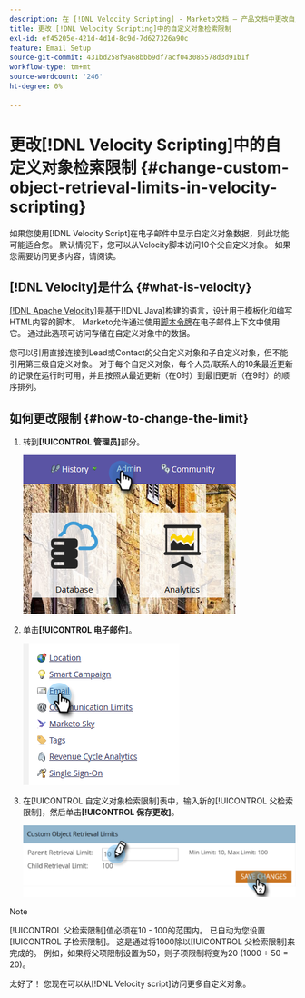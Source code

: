 ```yaml
---
description: 在 [!DNL Velocity Scripting] - Marketo文档 — 产品文档中更改自定义对象检索限制
title: 更改 [!DNL Velocity Scripting]中的自定义对象检索限制
exl-id: ef45205e-421d-4d1d-8c9d-7d627326a90c
feature: Email Setup
source-git-commit: 431bd258f9a68bbb9df7acf043085578d3d91b1f
workflow-type: tm+mt
source-wordcount: '246'
ht-degree: 0%

---
```


# 更改[!DNL Velocity Scripting]中的自定义对象检索限制 {#change-custom-object-retrieval-limits-in-velocity-scripting}

如果您使用[!DNL Velocity Script]在电子邮件中显示自定义对象数据，则此功能可能适合您。 默认情况下，您可以从Velocity脚本访问10个父自定义对象。 如果您需要访问更多内容，请阅读。

## [!DNL Velocity]是什么 {#what-is-velocity}

[[!DNL Apache Velocity]](https://velocity.apache.org/)是基于[!DNL Java]构建的语言，设计用于模板化和编写HTML内容的脚本。 Marketo允许通过使用[脚本令牌](/help/marketo/product-docs/email-marketing/general/using-tokens/create-an-email-script-token.md)在电子邮件上下文中使用它。 通过此选项可访问存储在自定义对象中的数据。

您可以引用直接连接到Lead或Contact的父自定义对象和子自定义对象，但不能引用第三级自定义对象。 对于每个自定义对象，每个人员/联系人的10条最近更新的记录在运行时可用，并且按照从最近更新（在0时）到最旧更新（在9时）的顺序排列。

## 如何更改限制 {#how-to-change-the-limit}

1. 转到&#x200B;**[!UICONTROL 管理员]**&#x200B;部分。

   ![](assets/change-custom-object-retrieval-limits-in-velocity-scripting-1.png)

1. 单击&#x200B;**[!UICONTROL 电子邮件]**。

   ![](assets/change-custom-object-retrieval-limits-in-velocity-scripting-2.png)

1. 在[!UICONTROL 自定义对象检索限制]表中，输入新的[!UICONTROL 父检索限制]，然后单击&#x200B;**[!UICONTROL 保存更改]**。

   ![](assets/change-custom-object-retrieval-limits-in-velocity-scripting-3.png)

>[!NOTE]
>
>[!UICONTROL 父检索限制]值必须在10 - 100的范围内。 已自动为您设置[!UICONTROL 子检索限制]。 这是通过将1000除以[!UICONTROL 父检索限制]来完成的。 例如，如果将父项限制设置为50，则子项限制将变为20 (1000 ÷ 50 = 20)。

太好了！ 您现在可以从[!DNL Velocity script]访问更多自定义对象。
